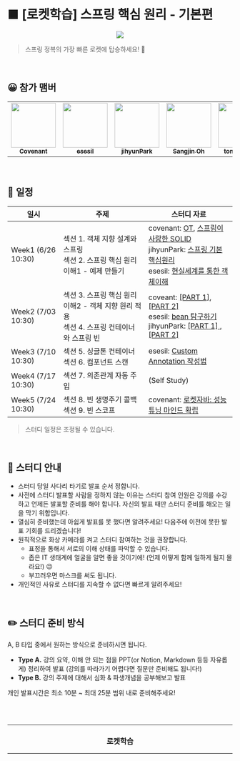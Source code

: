 <h1>
■ [로켓학습] 스프링 핵심 원리 - 기본편
</h1>

<p align="center">
    <img src="./_raw/rocket.jpg" />
</p>

> 스프링 정복의 가장 빠른 로켓에 탑승하세요! 🚀 

<br />

## 😀 참가 맴버

<table>
  <tr>
    <td align="center"><a href="https://github.com/KoEonYack"><img src="https://avatars.githubusercontent.com/u/28642484?v=4?s=100" width="100px;" alt=""/><br /><sub><b>Covenant</b></sub></a><br /></td>
    <td align="center"><a href="https://github.com/esesil"><img src="https://avatars.githubusercontent.com/u/72774479?v=4?s=100" width="100px;" alt=""/><br /><sub><b>esesil</b></sub></a><br /></td>
    <td align="center"><a href="https://github.com/jihyunhillpark"><img src="https://avatars.githubusercontent.com/u/29705409?v=4?s=100" width="100px;" alt=""/><br /><sub><b>jihyunPark</b></sub></a><br /></td>
    <td align="center"><a href="https://github.com/osj3474"><img src="https://avatars.githubusercontent.com/u/42775225?v=4?v=4?s=100" width="100px;" alt=""/><br /><sub><b>Sangjin Oh
</b></sub></a><br /></td>
    <td align="center"><a href="https://github.com/tongnamuu"><img src="https://avatars.githubusercontent.com/u/33937684?v=4?s=100" width="100px;" alt=""/><br /><sub><b>tongnamuu</b></sub></a><br /></td>
    <!-- <td align="center"><a href="https://github.com/yu-jin-song"><img src="https://avatars.githubusercontent.com/u/74666378?v=4?s=100" width="100px;" alt=""/><br /><sub><b>Yujin Song
</b></sub></a><br /></td> -->
</tr>
</table>

<br />

## 📅 일정

<table>
    <thead>
        <tr>
            <th> 일시 </th>
            <th> 주제 </th>
            <th> 스터디 자료 </th>
        </tr>
    </thead>
    <tbody>        
        <tr>
            <td> Week1 (6/26 10:30) </td>
            <td> 
                섹션 1. 객체 지향 설계와 스프링 <br />
                섹션 2. 스프링 핵심 원리 이해1 - 예제 만들기
            </td>
            <td> 
            covenant: <a href="https://github.com/covenant-lab/rocket-study-spring-core-basic/blob/master/week1/covenant/%EB%A1%9C%EC%BC%93%EC%8A%A4%ED%84%B0%EB%94%94_OT.pdf">OT</a>, <a href="https://github.com/covenant-lab/rocket-study-spring-core-basic/blob/master/week1/covenant/week1_%EC%8A%A4%ED%94%84%EB%A7%81%EC%9D%B4_%EC%82%AC%EB%9E%91%ED%95%9C_SOLID.pdf">스프링이 사랑한 SOLID</a><br />
            jihyunPark: <a href="https://jihyunhillpark.github.io/springframework/Spring-fundamental1/"> 스프링 기본 핵심원리 </a><br />
            esesil: <a href="https://github.com/covenant-lab/rocket-study-spring-core-basic/blob/master/week1/esesil/week1_%ED%98%84%EC%8B%A4%EC%84%B8%EA%B3%84%EB%A5%BC%20%ED%86%B5%ED%95%9C%20%EA%B0%9D%EC%B2%B4%EC%9D%B4%ED%95%B4.pdf">현실세계를 통한 객체이해</a><br />
            </td>
        </tr>
        <tr>
            <td> Week2 (7/03 10:30) </td>
            <td> 
                섹션 3. 스프링 핵심 원리 이해2 - 객체 지향 원리 적용 <br />
                섹션 4. 스프링 컨테이너와 스프링 빈 
            </td>
            <td> 
                coveant: <a href="https://github.com/covenant-lab/rocket-study-spring-core-basic/blob/master/week2/covenant/week2_%EC%95%84%EC%A3%BC%EC%9E%91%EC%9D%80_%EB%B9%88_%EC%9D%B4%EC%95%BC%EA%B8%B0_1.pdf">[PART 1]</a>, <a href="https://github.com/covenant-lab/rocket-study-spring-core-basic/blob/master/week2/covenant/week2_%EC%95%84%EC%A3%BC%EC%9E%91%EC%9D%80_%EB%B9%88_%EC%9D%B4%EC%95%BC%EA%B8%B0_2.pdf">[PART 2]</a><br />
                esesil: <a href="https://github.com/covenant-lab/rocket-study-spring-core-basic/blob/master/week2/esesil/week2_%EB%B9%88%20%ED%83%90%EA%B5%AC%ED%95%98%EA%B8%B0.pdf">bean 탐구하기</a><br />
                jihyunPark: <a href="https://jihyunhillpark.github.io/springframework/spring-fundamental3-copy/"> [PART 1] </a>, <a href="https://jihyunhillpark.github.io/springframework/spring-fundamental4/"> [PART 2] </a><br />
            </td>
        </tr>
        <tr>
            <td> Week3 (7/10 10:30) </td>
            <td> 
                섹션 5. 싱글톤 컨테이너 <br />
                섹션 6. 컴포넌트 스캔
            </td>
            <td> 
            esesil: <a href="https://github.com/covenant-lab/rocket-study-spring-core-basic/blob/master/week3/esesil/week3_Custom-Annotation%20%EC%9E%91%EC%84%B1%EB%B2%95.pdf">Custom Annotation 작성법</a><br />
            </td>
        </tr>
        <tr>
            <td> Week4 (7/17 10:30) </td>
            <td> 
                섹션 7. 의존관계 자동 주입 <br />
            </td>
            <td> 
                (Self Study)
            </td>
        </tr>
        <tr>
            <td> Week5 (7/24 10:30) </td>
            <td> 
                섹션 8. 빈 생명주기 콜백 <br /> 
                섹션 9. 빈 스코프
            </td>
            <td> 
            covenant: <a href="https://github.com/covenant-lab/rocket-study-spring-core-basic/blob/master/week5/covenant/%EB%A1%9C%EC%BC%93%EC%9E%90%EB%B0%94_part1_%EC%84%B1%EB%8A%A5_%EA%B7%B8%EB%A6%AC%EA%B3%A0_%ED%8A%9C%EB%8B%9D.pdf"> 로켓자바: 성능 튜닝 마인드 확립</a><br />
            </td>
        </tr>
    </tbody>
</table>

> 스터디 일정은 조정될 수 있습니다.

<br />

## 📣 스터디 안내

- 스터디 당일 사다리 타기로 발표 순서 정합니다.
- 사전에 스터디 발표할 사람을 정하지 않는 이유는 스터디 참여 인원은 강의를 수강하고 언제든 발표할 준비를 해야 합니다. 자신의 발표 때만 스터디 준비를 해오는 일을 막기 위함입니다.
- 열심히 준비했는데 아쉽게 발표를 못 했다면 알려주세요! 다음주에 이전에 못한 발표 기회를 드리겠습니다!
- 원칙적으로 화상 카메라를 켜고 스터디 참여하는 것을 권장합니다.
    - 표정을 통해서 서로의 이해 상태를 파악할 수 있습니다.
    - 좁은 IT 생태계에 얼굴을 알면 좋을 것이기에! (언제 어떻게 함께 일하게 될지 몰라요!) 😉
    - 부끄러우면 마스크를 써도 됩니다.
- 개인적인 사유로 스터디를 지속할 수 없다면 빠르게 알려주세요! 

<br />

## ✏️ 스터디 준비 방식

A, B 타입 중에서 원하는 방식으로 준비하시면 됩니다. 

- __Type A.__ 강의 요약, 이해 안 되는 점을 PPT(or Notion, Markdown 등등 자유롭게) 정리하여 발표 (강의를 따라가기 어렵다면 질문만 준비해도 됩니다!)
- __Type B.__ 강의 주제에 대해서 심화 & 파생개념을 공부해보고 발표

개인 발표시간은 최소 10분 ~ 최대 25분 범위 내로 준비해주세요!


<br />
<br />

<!-- Bottom -->
<hr />

<div align=center>
    <h3> 로켓학습 </h3>
</div>

<hr />
